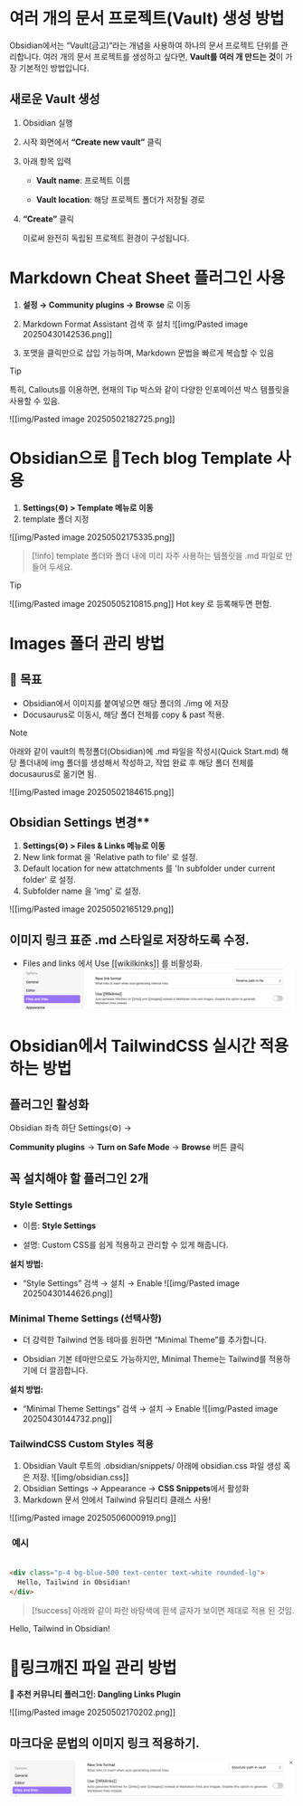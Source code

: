

# 여러 개의 문서 프로젝트(Vault) 생성 방법

 Obsidian에서는 “Vault(금고)“라는 개념을 사용하여 하나의 문서 프로젝트 단위를 관리합니다. 여러 개의 문서 프로젝트를 생성하고 싶다면, **Vault를 여러 개 만드는 것**이 가장 기본적인 방법입니다. 

## 새로운 Vault 생성

1. Obsidian 실행
    
2. 시작 화면에서 **“Create new vault”** 클릭
    
3. 아래 항목 입력
    
    - **Vault name**: 프로젝트 이름
        
    - **Vault location**: 해당 프로젝트 폴더가 저장될 경로
        
    
4. **“Create”** 클릭
    

   이로써 완전히 독립된 프로젝트 환경이 구성됩니다.

# Markdown Cheat Sheet 플러그인 사용

1. **설정 → Community plugins → Browse** 로 이동
    
2. Markdown Format Assistant  검색 후 설치
   ![[img/Pasted image 20250430142536.png]]

3. 포맷을 클릭만으로 삽입 가능하며, Markdown 문법을 빠르게 복습할 수 있음

> [!tip] 
> 특히, Callouts를 이용하면, 현재의 Tip 박스와 같이 다양한 인포메이션 박스 템플릿을 사용할 수 있음. 

![[img/Pasted image 20250502182725.png]]


# Obsidian으로 Tech blog Template 사용

1. **Settings(⚙️) > Template 메뉴로 이동**
2. template 폴더 지정

![[img/Pasted image 20250502175335.png]]

> [!info] 
>  template 폴더와 폴더 내에 미리 자주 사용하는 템플릿을 .md 파일로 만들어 두세요.

> [!tip] 
> ![[img/Pasted image 20250505210815.png]] 
> Hot key 로 등록해두면 편함.
> 


# Images 폴더 관리 방법

## 🎯 목표

- Obsidian에서 이미지를 붙여넣으면 해당 폴더의 ./img 에 저장
- Docusaurus로 이동시, 해당 폴더 전체를 copy & past 적용.

> [!note] 
> 아래와 같이 vault의 특정폴더(Obsidian)에 .md 파일을 작성시(Quick Start.md) 해당 폴더내에 img 폴더를 생성해서 작성하고, 작업 완료 후 해당 폴더 전체를 docusaurus로 옮기면 됨.
> 
> ![[img/Pasted image 20250502184615.png]]
> 


## Obsidian Settings 변경**

1. **Settings(⚙️) > Files & Links 메뉴로 이동**
2. New link format 을 'Relative path to file' 로 설정.
3. Default location for new attatchments 를 'In subfolder under current folder' 로 설정.
4. Subfolder name 을 'img' 로 설정.

![[img/Pasted image 20250502165129.png]]


## 이미지 링크 표준 .md 스타일로 저장하도록 수정.
* Files and links 에서 Use [[wikilkinks]] 를 비활성화.
![](img/Pasted%20image%2020250506002845.png)


# Obsidian에서 TailwindCSS 실시간 적용하는 방법


## 플러그인 활성화

  

Obsidian 좌측 하단 Settings(⚙️) →

**Community plugins** → **Turn on Safe Mode** → **Browse** 버튼 클릭

## 꼭 설치해야 할 플러그인 2개

### Style Settings

- 이름: **Style Settings**
    
- 설명: Custom CSS를 쉽게 적용하고 관리할 수 있게 해줍니다.
    

**설치 방법:**

- “Style Settings” 검색 → 설치 → Enable
  ![[img/Pasted image 20250430144626.png]]

### Minimal Theme Settings (선택사항)

- 더 강력한 Tailwind 연동 테마를 원하면 “Minimal Theme”를 추가합니다.
    
- Obsidian 기본 테마만으로도 가능하지만, Minimal Theme는 Tailwind를 적용하기에 더 깔끔합니다.

**설치 방법:**

- “Minimal Theme Settings” 검색 → 설치 → Enable
  ![[img/Pasted image 20250430144732.png]]

### TailwindCSS Custom Styles 적용

  

1. Obsidian Vault 루트의  .obsidian/snippets/ 아래에 obsidian.css 파일 생성 혹은 저장. ![[img/obsidian.css]]
2. Obsidian Settings → Appearance → **CSS Snippets**에서 활성화
3. Markdown 문서 안에서 Tailwind 유틸리티 클래스 사용!

![[img/Pasted image 20250506000919.png]]

###  **예시**

```markdown

<div class="p-4 bg-blue-500 text-center text-white rounded-lg">
  Hello, Tailwind in Obsidian!
</div>
```

> [!success] 
> 아래와 같이 파란 바탕색에 흰색 글자가 보이면 제대로 적용 된 것임. 

<div class="p-4 bg-blue-500 text-center text-white rounded-lg">
  Hello, Tailwind in Obsidian!
</div>


# 링크깨진 파일 관리 방법

**🧩 추천 커뮤니티 플러그인: Dangling Links Plugin**

![[img/Pasted image 20250502170202.png]]

## 마크다운 문법의 이미지 링크 적용하기. 
![](support/images/Pasted%20image%2020250511233844.png)
